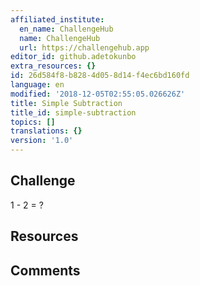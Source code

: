 ```yaml
---
affiliated_institute:
  en_name: ChallengeHub
  name: ChallengeHub
  url: https://challengehub.app
editor_id: github.adetokunbo
extra_resources: {}
id: 26d584f8-b828-4d05-8d14-f4ec6bd160fd
language: en
modified: '2018-12-05T02:55:05.026626Z'
title: Simple Subtraction
title_id: simple-subtraction
topics: []
translations: {}
version: '1.0'
---
```


## Challenge
1 - 2 = ?


## Resources



## Comments





